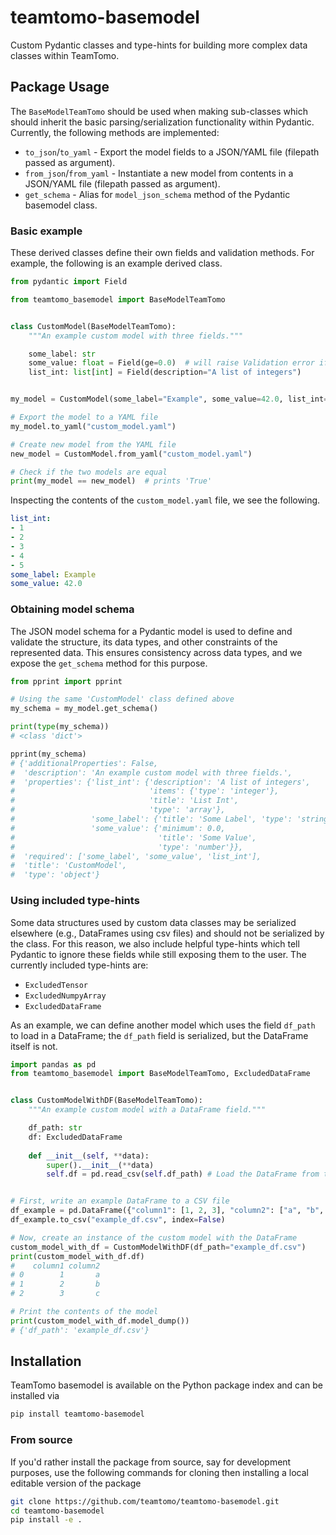 # teamtomo-basemodel
Custom Pydantic classes and type-hints for building more complex data classes within TeamTomo.

## Package Usage

The `BaseModelTeamTomo` should be used when making sub-classes which should inherit the basic parsing/serialization functionality within Pydantic. Currently, the following methods are implemented:

- `to_json`/`to_yaml` - Export the model fields to a JSON/YAML file (filepath passed as argument).
- `from_json`/`from_yaml` - Instantiate a new model from contents in a JSON/YAML file (filepath passed as argument).
- `get_schema` - Alias for `model_json_schema` method of the Pydantic basemodel class.

### Basic example

These derived classes define their own fields and validation methods. For example, the following is an example derived class.

```python
from pydantic import Field

from teamtomo_basemodel import BaseModelTeamTomo


class CustomModel(BaseModelTeamTomo):
    """An example custom model with three fields."""

    some_label: str
    some_value: float = Field(ge=0.0)  # will raise Validation error if less than 0.0
    list_int: list[int] = Field(description="A list of integers")


my_model = CustomModel(some_label="Example", some_value=42.0, list_int=[1, 2, 3, 4, 5])

# Export the model to a YAML file
my_model.to_yaml("custom_model.yaml")

# Create new model from the YAML file
new_model = CustomModel.from_yaml("custom_model.yaml")

# Check if the two models are equal
print(my_model == new_model)  # prints 'True'
```

Inspecting the contents of the `custom_model.yaml` file, we see the following.

```yaml
list_int:
- 1
- 2
- 3
- 4
- 5
some_label: Example
some_value: 42.0
```

### Obtaining model schema

The JSON model schema for a Pydantic model is used to define and validate the structure, its data types, and other constraints of the represented data. This ensures consistency across data types, and we expose the `get_schema` method for this purpose.

```Python
from pprint import pprint

# Using the same 'CustomModel' class defined above
my_schema = my_model.get_schema()

print(type(my_schema))
# <class 'dict'>

pprint(my_schema)
# {'additionalProperties': False,
#  'description': 'An example custom model with three fields.',
#  'properties': {'list_int': {'description': 'A list of integers',
#                              'items': {'type': 'integer'},
#                              'title': 'List Int',
#                              'type': 'array'},
#                 'some_label': {'title': 'Some Label', 'type': 'string'},
#                 'some_value': {'minimum': 0.0,
#                                'title': 'Some Value',
#                                'type': 'number'}},
#  'required': ['some_label', 'some_value', 'list_int'],
#  'title': 'CustomModel',
#  'type': 'object'}
```

### Using included type-hints

Some data structures used by custom data classes may be serialized elsewhere (e.g., DataFrames using csv files) and should not be serialized by the class. For this reason, we also include helpful type-hints which tell Pydantic to ignore these fields while still exposing them to the user. The currently included type-hints are:

- `ExcludedTensor`
- `ExcludedNumpyArray`
- `ExcludedDataFrame`

As an example, we can define another model which uses the field `df_path` to load in a DataFrame; the `df_path` field is serialized, but the DataFrame itself is not.

```python
import pandas as pd
from teamtomo_basemodel import BaseModelTeamTomo, ExcludedDataFrame


class CustomModelWithDF(BaseModelTeamTomo):
    """An example custom model with a DataFrame field."""

    df_path: str
    df: ExcludedDataFrame
    
    def __init__(self, **data):
        super().__init__(**data)
        self.df = pd.read_csv(self.df_path) # Load the DataFrame from the specified path


# First, write an example DataFrame to a CSV file
df_example = pd.DataFrame({"column1": [1, 2, 3], "column2": ["a", "b", "c"]})
df_example.to_csv("example_df.csv", index=False)

# Now, create an instance of the custom model with the DataFrame
custom_model_with_df = CustomModelWithDF(df_path="example_df.csv")
print(custom_model_with_df.df)
#    column1 column2
# 0        1       a
# 1        2       b
# 2        3       c

# Print the contents of the model
print(custom_model_with_df.model_dump())
# {'df_path': 'example_df.csv'}
```

## Installation

TeamTomo basemodel is available on the Python package index and can be installed via

```bash
pip install teamtomo-basemodel
```

### From source

If you'd rather install the package from source, say for development purposes, use the following commands for cloning then installing a local editable version of the package

```bash
git clone https://github.com/teamtomo/teamtomo-basemodel.git
cd teamtomo-basemodel
pip install -e .
```


